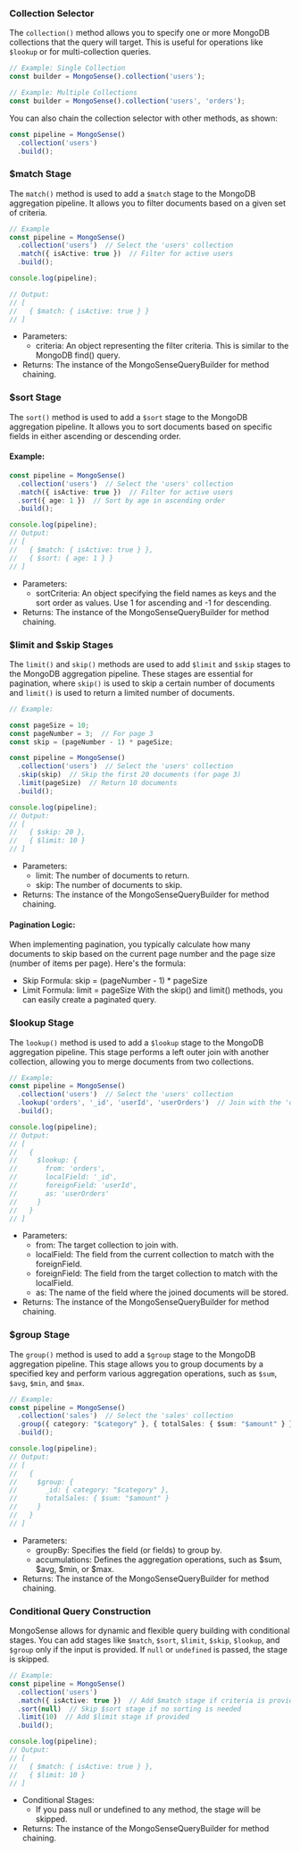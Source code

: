 


### Collection Selector

The `collection()` method allows you to specify one or more MongoDB collections that the query will target. This is useful for operations like `$lookup` or for multi-collection queries.

```typescript
// Example: Single Collection
const builder = MongoSense().collection('users');

// Example: Multiple Collections
const builder = MongoSense().collection('users', 'orders');
```

You can also chain the collection selector with other methods, as shown:
```typescript
const pipeline = MongoSense()
  .collection('users')
  .build();
```

### $match Stage

The `match()` method is used to add a `$match` stage to the MongoDB aggregation pipeline. It allows you to filter documents based on a given set of criteria.

```typescript
// Example
const pipeline = MongoSense()
  .collection('users')  // Select the 'users' collection
  .match({ isActive: true })  // Filter for active users
  .build();

console.log(pipeline);

// Output:
// [
//   { $match: { isActive: true } }
// ]
```

* Parameters:
    * criteria: An object representing the filter criteria. This is similar to the MongoDB find() query.
* Returns: The instance of the MongoSenseQueryBuilder for method chaining.

### $sort Stage

The `sort()` method is used to add a `$sort` stage to the MongoDB aggregation pipeline. It allows you to sort documents based on specific fields in either ascending or descending order.

#### Example:

```typescript
const pipeline = MongoSense()
  .collection('users')  // Select the 'users' collection
  .match({ isActive: true })  // Filter for active users
  .sort({ age: 1 })  // Sort by age in ascending order
  .build();

console.log(pipeline);
// Output:
// [
//   { $match: { isActive: true } },
//   { $sort: { age: 1 } }
// ]
```

* Parameters:
    * sortCriteria: An object specifying the field names as keys and the sort order as values. Use 1 for ascending and -1 for descending.
* Returns: The instance of the MongoSenseQueryBuilder for method chaining.

### $limit and $skip Stages

The `limit()` and `skip()` methods are used to add `$limit` and `$skip` stages to the MongoDB aggregation pipeline. These stages are essential for pagination, where `skip()` is used to skip a certain number of documents and `limit()` is used to return a limited number of documents.

```typescript
// Example:

const pageSize = 10;
const pageNumber = 3;  // For page 3
const skip = (pageNumber - 1) * pageSize;

const pipeline = MongoSense()
  .collection('users')  // Select the 'users' collection
  .skip(skip)  // Skip the first 20 documents (for page 3)
  .limit(pageSize)  // Return 10 documents
  .build();

console.log(pipeline);
// Output:
// [
//   { $skip: 20 },
//   { $limit: 10 }
// ]
```

* Parameters:
    * limit: The number of documents to return.
    * skip: The number of documents to skip.
* Returns: The instance of the MongoSenseQueryBuilder for method chaining.

#### Pagination Logic:
When implementing pagination, you typically calculate how many documents to skip based on the current page number and the page size (number of items per page). Here's the formula:

* Skip Formula: skip = (pageNumber - 1) * pageSize
* Limit Formula: limit = pageSize
With the skip() and limit() methods, you can easily create a paginated query.

### $lookup Stage

The `lookup()` method is used to add a `$lookup` stage to the MongoDB aggregation pipeline. This stage performs a left outer join with another collection, allowing you to merge documents from two collections.

```typescript
// Example:
const pipeline = MongoSense()
  .collection('users')  // Select the 'users' collection
  .lookup('orders', '_id', 'userId', 'userOrders')  // Join with the 'orders' collection
  .build();

console.log(pipeline);
// Output:
// [
//   {
//     $lookup: {
//       from: 'orders',
//       localField: '_id',
//       foreignField: 'userId',
//       as: 'userOrders'
//     }
//   }
// ]
```
* Parameters:
    * from: The target collection to join with.
    * localField: The field from the current collection to match with the foreignField.
    * foreignField: The field from the target collection to match with the localField.
    * as: The name of the field where the joined documents will be stored.
* Returns: The instance of the MongoSenseQueryBuilder for method chaining.

### $group Stage

The `group()` method is used to add a `$group` stage to the MongoDB aggregation pipeline. This stage allows you to group documents by a specified key and perform various aggregation operations, such as `$sum`, `$avg`, `$min`, and `$max`.


```typescript
// Example:
const pipeline = MongoSense()
  .collection('sales')  // Select the 'sales' collection
  .group({ category: "$category" }, { totalSales: { $sum: "$amount" } })  // Group by category and sum total sales
  .build();

console.log(pipeline);
// Output:
// [
//   {
//     $group: {
//       _id: { category: "$category" },
//       totalSales: { $sum: "$amount" }
//     }
//   }
// ]
```
* Parameters:
    * groupBy: Specifies the field (or fields) to group by.
    * accumulations: Defines the aggregation operations, such as $sum, $avg, $min, or $max.
* Returns: The instance of the MongoSenseQueryBuilder for method chaining.

### Conditional Query Construction

MongoSense allows for dynamic and flexible query building with conditional stages. You can add stages like `$match`, `$sort`, `$limit`, `$skip`, `$lookup`, and `$group` only if the input is provided. If `null` or `undefined` is passed, the stage is skipped.

```typescript
// Example:
const pipeline = MongoSense()
  .collection('users')
  .match({ isActive: true })  // Add $match stage if criteria is provided
  .sort(null)  // Skip $sort stage if no sorting is needed
  .limit(10)  // Add $limit stage if provided
  .build();

console.log(pipeline);
// Output:
// [
//   { $match: { isActive: true } },
//   { $limit: 10 }
// ]
```

* Conditional Stages:
    * If you pass null or undefined to any method, the stage will be skipped.
* Returns: The instance of the MongoSenseQueryBuilder for method chaining.
